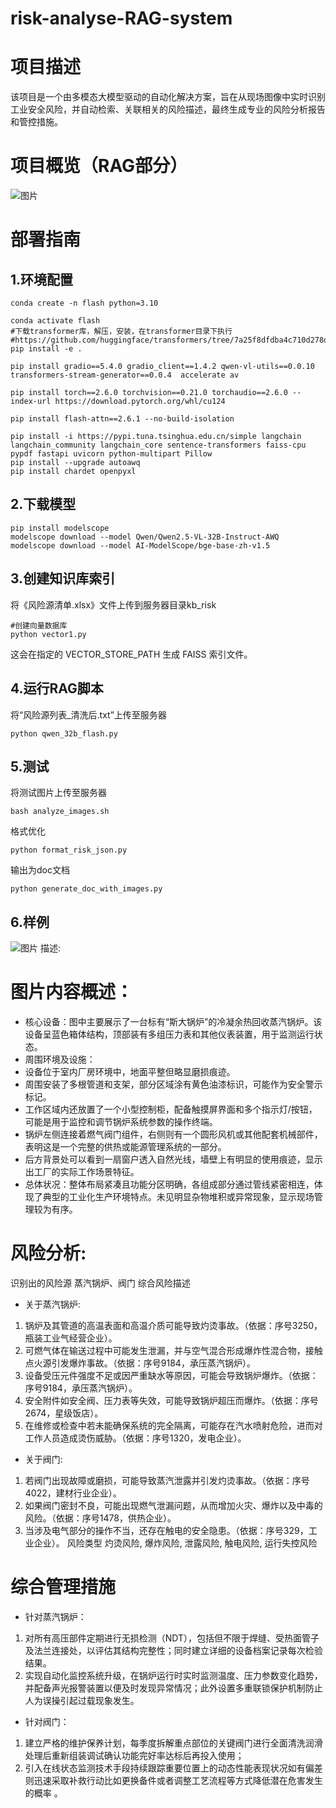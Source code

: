# risk-analyse-RAG-system
# 项目描述
该项目是一个由多模态大模型驱动的自动化解决方案，旨在从现场图像中实时识别工业安全风险，并自动检索、关联相关的风险描述，最终生成专业的风险分析报告和管控措施。
# 项目概览（RAG部分）
![图片](./rag.svg)
# 部署指南

## 1.环境配置

```
conda create -n flash python=3.10
```

```
conda activate flash
#下载transformer库，解压，安装，在transformer目录下执行 #https://github.com/huggingface/transformers/tree/7a25f8dfdba4c710d278d8312ef2522c5996a894
pip install -e .
```

```
pip install gradio==5.4.0 gradio_client==1.4.2 qwen-vl-utils==0.0.10 transformers-stream-generator==0.0.4  accelerate av
```

```
pip install torch==2.6.0 torchvision==0.21.0 torchaudio==2.6.0 --index-url https://download.pytorch.org/whl/cu124
```

```
pip install flash-attn==2.6.1 --no-build-isolation
```

```
pip install -i https://pypi.tuna.tsinghua.edu.cn/simple langchain langchain_community langchain_core sentence-transformers faiss-cpu pypdf fastapi uvicorn python-multipart Pillow
pip install --upgrade autoawq
pip install chardet openpyxl
```

## 2.下载模型

```
pip install modelscope
modelscope download --model Qwen/Qwen2.5-VL-32B-Instruct-AWQ
modelscope download --model AI-ModelScope/bge-base-zh-v1.5
```

## 3.创建知识库索引

将《风险源清单.xlsx》文件上传到服务器目录kb_risk

```
#创建向量数据库
python vector1.py
```

这会在指定的 VECTOR_STORE_PATH 生成 FAISS 索引文件。

## 4.运行RAG脚本

将“风险源列表_清洗后.txt”上传至服务器

```
python qwen_32b_flash.py
```


## 5.测试

将测试图片上传至服务器

```
bash analyze_images.sh
```

格式优化

```
python format_risk_json.py
```

输出为doc文档

```
python generate_doc_with_images.py
```

## 6.样例
![图片](./图片1.png)
描述:
# 图片内容概述：
- 核心设备：图中主要展示了一台标有“斯大锅炉”的冷凝余热回收蒸汽锅炉。该设备呈蓝色箱体结构，顶部装有多组压力表和其他仪表装置，用于监测运行状态。
- 周围环境及设施：
- 设备位于室内厂房环境中，地面平整但略显磨损痕迹。
- 周围安装了多根管道和支架，部分区域涂有黄色油漆标识，可能作为安全警示标记。
- 工作区域内还放置了一个小型控制柜，配备触摸屏界面和多个指示灯/按钮，可能是用于监控和调节锅炉系统参数的操作终端。
- 锅炉左侧连接着燃气阀门组件，右侧则有一个圆形风机或其他配套机械部件，表明这是一个完整的供热或能源管理系统的一部分。
- 后方背景处可以看到一扇窗户透入自然光线，墙壁上有明显的使用痕迹，显示出工厂的实际工作场景特征。
- 总体状况：整体布局紧凑且功能分区明确，各组成部分通过管线紧密相连，体现了典型的工业化生产环境特点。未见明显杂物堆积或异常现象，显示现场管理较为有序。

# 风险分析:

识别出的风险源
蒸汽锅炉、阀门
综合风险描述
-   关于蒸汽锅炉:
1. 锅炉及其管道的高温表面和高温介质可能导致灼烫事故。（依据：序号3250，瓶装工业气经营企业）。
2. 可燃气体在输送过程中可能发生泄漏，并与空气混合形成爆炸性混合物，接触点火源引发爆炸事故。（依据：序号9184，承压蒸汽锅炉）。
3. 设备受压元件强度不足或因严重缺水等原因，可能会导致锅炉爆炸。（依据：序号9184，承压蒸汽锅炉）。
4. 安全附件如安全阀、压力表等失效，可能导致锅炉超压而爆炸。（依据：序号2674，星级饭店）。
5. 在维修或检查中若未能确保系统的完全隔离，可能存在汽水喷射危险，进而对工作人员造成烫伤威胁。（依据：序号1320，发电企业）。
-   关于阀门:
1. 若阀门出现故障或磨损，可能导致蒸汽泄露并引发灼烫事故。（依据：序号4022，建材行业企业）。
2. 如果阀门密封不良，可能出现燃气泄漏问题，从而增加火灾、爆炸以及中毒的风险。（依据：序号1478，供热企业）。
3. 当涉及电气部分的操作不当，还存在触电的安全隐患。（依据：序号329，工业企业）。
风险类型
灼烫风险, 爆炸风险, 泄露风险, 触电风险, 运行失控风险

# 综合管理措施
-   针对蒸汽锅炉：
1. 对所有高压部件定期进行无损检测（NDT），包括但不限于焊缝、受热面管子及法兰连接处，以评估其结构完整性；同时建立详细的设备档案记录每次检验结果。
2. 实现自动化监控系统升级，在锅炉运行时实时监测温度、压力参数变化趋势，并配备声光报警装置以便及时发现异常情况；此外设置多重联锁保护机制防止人为误操引起过载现象发生。
-   针对阀门：
1. 建立严格的维护保养计划，每季度拆解重点部位的关键阀门进行全面清洗润滑处理后重新组装调试确认功能完好率达标后再投入使用；
2. 引入在线状态监测技术手段持续跟踪重要位置上的动态性能表现状况如有偏差则迅速采取补救行动比如更换备件或者调整工艺流程等方式降低潜在危害发生的概率 。
